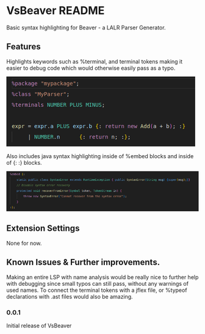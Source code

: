 # VsBeaver README

Basic syntax highlighting for Beaver - a LALR Parser Generator.

## Features

Highlights keywords such as %terminal, and terminal tokens making it easier to debug code which would otherwise easily pass as a typo.

![Alt text](/assets/example.png)

Also includes java syntax highlighting inside of %embed blocks and inside of {: :} blocks.

![Alt text](/assets/embed.png)


## Extension Settings

None for now.

## Known Issues & Further improvements.

Making an entire LSP with name analysis would be really nice to further help with debugging since small typos can still pass, without any warnings of used names.
To connect the terminal tokens with a jflex file, or %typeof declarations with .ast files would also be amazing.
### 0.0.1

Initial release of VsBeaver